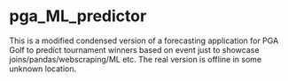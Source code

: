# pga_ML_predictor

This is a modified condensed version of a forecasting application for PGA Golf to predict tournament winners based on event just to showcase joins/pandas/webscraping/ML etc. The real version is offline in some unknown location.
